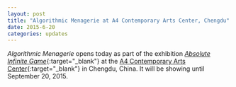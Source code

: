 ```yaml
---
layout: post
title: "Algorithmic Menagerie at A4 Contemporary Arts Center, Chengdu"
date: 2015-6-20
categories: updates
---
```

_Algorithmic Menagerie_ opens today as part of the exhibition [_Absolute Infinite Game_][infinite]{:target="_blank"} at the [A4 Contemporary Arts Center][a4]{:target="_blank"} in Chengdu, China. It will be showing until September 20, 2015.

[infinite]: http://www.a4art.cn/en/News/Show/124.aspx
[a4]: 		http://www.a4art.cn/en/index.aspx